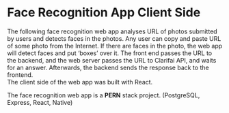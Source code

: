 # Face Recognition App Client Side


The following face recognition web app analyses URL of photos submitted by users and detects faces in the photos. Any user can copy and paste URL of some photo from the Internet. If there are faces in the photo, the web app will detect faces and put ‘boxes’ over it. The front end passes the URL to the backend, and the web server passes the URL to Clarifai API, and waits for an answer.  Afterwards, the backend sends the response back to the frontend.   
The client side of the web app was built with React. 

The face recognition web app is a <strong>PERN</strong> stack project. (PostgreSQL, Express, React, Native) 
